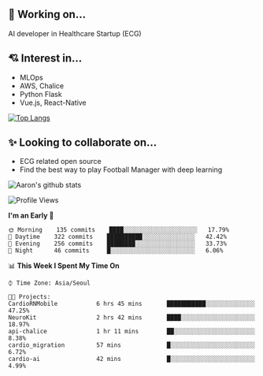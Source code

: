 ## 🗻 Working on...

AI developer in Healthcare Startup (ECG)

## 💘 Interest in...

- MLOps
- AWS, Chalice
- Python Flask
- Vue.js, React-Native

[![Top Langs](https://github-readme-stats.vercel.app/api/top-langs/?username=zaiyou12&layout=compact&hide=css&langs_count=6)](https://github.com/anuraghazra/github-readme-stats)

## ✨ Looking to collaborate on...

- ECG related open source
- Find the best way to play Football Manager with deep learning

![Aaron's github stats](https://github-readme-stats.vercel.app/api?username=zaiyou12&count_private=true&hide=stars,issues,contribs&theme=dracula)

<!--START_SECTION:waka-->
![Profile Views](http://img.shields.io/badge/Profile%20Views-0-blue)

**I'm an Early 🐤** 

```text
🌞 Morning    135 commits    ████░░░░░░░░░░░░░░░░░░░░░   17.79% 
🌆 Daytime    322 commits    ██████████░░░░░░░░░░░░░░░   42.42% 
🌃 Evening    256 commits    ████████░░░░░░░░░░░░░░░░░   33.73% 
🌙 Night      46 commits     █░░░░░░░░░░░░░░░░░░░░░░░░   6.06%

```


📊 **This Week I Spent My Time On** 

```text
⌚︎ Time Zone: Asia/Seoul

🐱‍💻 Projects: 
CardioRNMobile           6 hrs 45 mins       ███████████░░░░░░░░░░░░░░   47.25% 
NeuroKit                 2 hrs 42 mins       ████░░░░░░░░░░░░░░░░░░░░░   18.97% 
api-chalice              1 hr 11 mins        ██░░░░░░░░░░░░░░░░░░░░░░░   8.38% 
cardio_migration         57 mins             █░░░░░░░░░░░░░░░░░░░░░░░░   6.72% 
cardio-ai                42 mins             █░░░░░░░░░░░░░░░░░░░░░░░░   4.99%

```


<!--END_SECTION:waka-->
